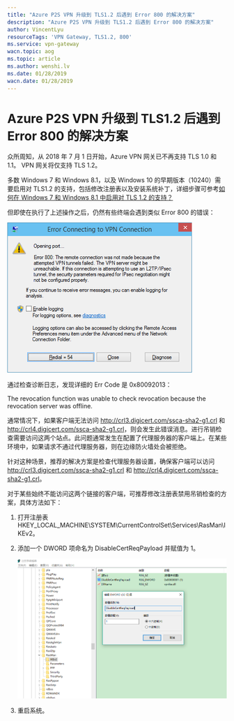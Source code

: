 ```yaml
---
title: "Azure P2S VPN 升级到 TLS1.2 后遇到 Error 800 的解决方案"
description: "Azure P2S VPN 升级到 TLS1.2 后遇到 Error 800 的解决方案"
author: VincentLyu
resourceTags: 'VPN Gateway, TLS1.2, 800'
ms.service: vpn-gateway
wacn.topic: aog
ms.topic: article
ms.author: wenshi.lv
ms.date: 01/28/2019
wacn.date: 01/28/2019
---
```


# Azure P2S VPN 升级到 TLS1.2 后遇到 Error 800 的解决方案

众所周知，从 2018 年 7 月 1 日开始，Azure VPN 网关已不再支持 TLS 1.0 和 1.1。 VPN 网关将仅支持 TLS 1.2。

多数 Windows 7 和 Windows 8.1，以及 Windows 10 的早期版本（10240）需要启用对 TLS1.2 的支持，包括修改注册表以及安装系统补丁，详细步骤可参考[如何在 Windows 7 和 Windows 8.1 中启用对 TLS 1.2 的支持？](https://docs.azure.cn/zh-cn/vpn-gateway/vpn-gateway-vpn-faq#tls1)

但即使在执行了上述操作之后，仍然有些终端会遇到类似 Error 800 的错误：

![01](media/aog-vpn-gateway-hwoto-fix-error-800-after-p2s-vpn-upgrading-to-tls-1.2/01.png "01")

通过检查诊断日志，发现详细的 Err Code 是 0x80092013：

The revocation function was unable to check revocation because the revocation server was offline.

通常情况下，如果客户端无法访问 <http://crl3.digicert.com/ssca-sha2-g1.crl> 和 <http://crl4.digicert.com/ssca-sha2-g1.crl>，则会发生此错误消息。进行吊销检查需要访问这两个站点。此问题通常发生在配置了代理服务器的客户端上。在某些环境中，如果请求不通过代理服务器，则在边缘防火墙处会被拒绝。

针对这种场景，推荐的解决方案是检查代理服务器设置，确保客户端可以访问 <http://crl3.digicert.com/ssca-sha2-g1.crl> 和 <http://crl4.digicert.com/ssca-sha2-g1.crl>。

对于某些始终不能访问这两个链接的客户端，可推荐修改注册表禁用吊销检查的方案，具体方法如下：

1. 打开注册表 HKEY_LOCAL_MACHINE\SYSTEM\CurrentControlSet\Services\RasMan\IKEv2。

2. 添加一个 DWORD 项命名为 DisableCertReqPayload 并赋值为 1。

    ![02](media/aog-vpn-gateway-hwoto-fix-error-800-after-p2s-vpn-upgrading-to-tls-1.2/02.png "02")

3. 重启系统。
